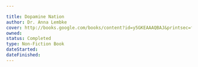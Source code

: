 ```yaml
---

title: Dopamine Nation
author: Dr. Anna Lembke
cover: http://books.google.com/books/content?id=y5GKEAAAQBAJ&printsec=frontcover&img=1&zoom=1&edge=curl&source=gbs_api
owned:
status: Completed
type: Non-Fiction Book
dateStarted:
dateFinished:
---
```


